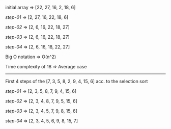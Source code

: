 initial array => [22, 27, 16, 2, 18, 6]

*step-01* => [2, 27, 16, 22, 18, 6]

*step-02* => [2, 6, 16, 22, 18, 27]

*step-03* => [2, 6, 16, 22, 18, 27]

*step-04* => [2, 6, 16, 18, 22, 27]

Big O notation => O(n^2)

Time complexity of 18 => Average case


---


First 4 steps of the [7, 3, 5, 8, 2, 9, 4, 15, 6] acc. to the selection sort

*step-01* => [2, 3, 5, 8, 7, 9, 4, 15, 6]

*step-02* => [2, 3, 4, 8, 7, 9, 5, 15, 6]

*step-03* => [2, 3, 4, 5, 7, 9, 8, 15, 6]

*step-04* => [2, 3, 4, 5, 6, 9, 8, 15, 7]

